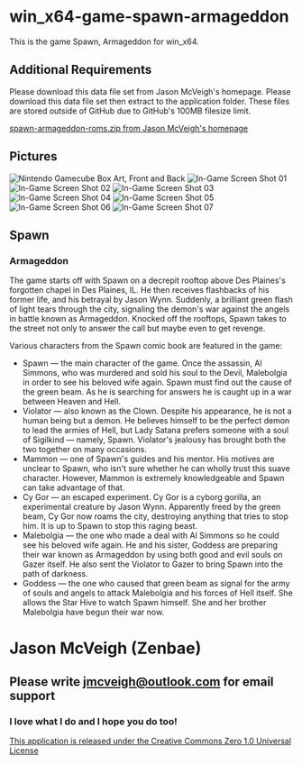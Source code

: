 # win_x64-game-spawn-armageddon
This is the game Spawn, Armageddon for win_x64.

## Additional Requirements
Please download this data file set from Jason McVeigh's homepage. Please download this data file set then extract to the application folder. These files are stored outside of GitHub due to GitHub's 100MB filesize limit.

[spawn-armageddon-roms.zip from Jason McVeigh's homepage](http://jmcveigh.gsc-orillia.org/downloads/spawn-argmageddon-roms.zip)

## Pictures
![Nintendo Gamecube Box Art, Front and Back](http://i.imgur.com/ZMclJCV.jpg)
![In-Game Screen Shot 01](http://i.imgur.com/YmtU2MD.png)
![In-Game Screen Shot 02](http://i.imgur.com/jcPMqpF.png)
![In-Game Screen Shot 03](http://i.imgur.com/mkUvWgo.png)
![In-Game Screen Shot 04](http://i.imgur.com/BE1Da9i.png)
![In-Game Screen Shot 05](http://i.imgur.com/Nf6TGQF.jpg)
![In-Game Screen Shot 06](http://i.imgur.com/UL7arWg.jpg)
![In-Game Screen Shot 07](http://i.imgur.com/9u0lxy3.jpg)

## Spawn
### Armageddon

The game starts off with Spawn on a decrepit rooftop above Des Plaines's forgotten chapel in Des Plaines, IL. He then receives flashbacks of his former life, and his betrayal by Jason Wynn. Suddenly, a brilliant green flash of light tears through the city, signaling the demon's war against the angels in battle known as Armageddon. Knocked off the rooftops, Spawn takes to the street not only to answer the call but maybe even to get revenge.

Various characters from the Spawn comic book are featured in the game:

- Spawn — the main character of the game. Once the assassin, Al Simmons, who was murdered and sold his soul to the Devil, Malebolgia in order to see his beloved wife again. Spawn must find out the cause of the green beam. As he is searching for answers he is caught up in a war between Heaven and Hell.
- Violator — also known as the Clown. Despite his appearance, he is not a human being but a demon. He believes himself to be the perfect demon to lead the armies of Hell, but Lady Satana prefers someone with a soul of Sigilkind — namely, Spawn. Violator's jealousy has brought both the two together on many occasions.
- Mammon — one of Spawn's guides and his mentor. His motives are unclear to Spawn, who isn't sure whether he can wholly trust this suave character. However, Mammon is extremely knowledgeable and Spawn can take advantage of that.
- Cy Gor — an escaped experiment. Cy Gor is a cyborg gorilla, an experimental creature by Jason Wynn. Apparently freed by the green beam, Cy Gor now roams the city, destroying anything that tries to stop him. It is up to Spawn to stop this raging beast.
- Malebolgia — the one who made a deal with Al Simmons so he could see his beloved wife again. He and his sister, Goddess are preparing their war known as Armageddon by using both good and evil souls on Gazer itself. He also sent the Violator to Gazer to bring Spawn into the path of darkness.
- Goddess — the one who caused that green beam as signal for the army of souls and angels to attack Malebolgia and his forces of Hell itself. She allows the Star Hive to watch Spawn himself. She and her brother Malebolgia have begun their war now.

# Jason McVeigh (Zenbae)
## Please write jmcveigh@outlook.com for email support
### I love what I do and I hope you do too!

[This application is released under the Creative Commons Zero 1.0 Universal License](https://creativecommons.org/publicdomain/zero/1.0/)

